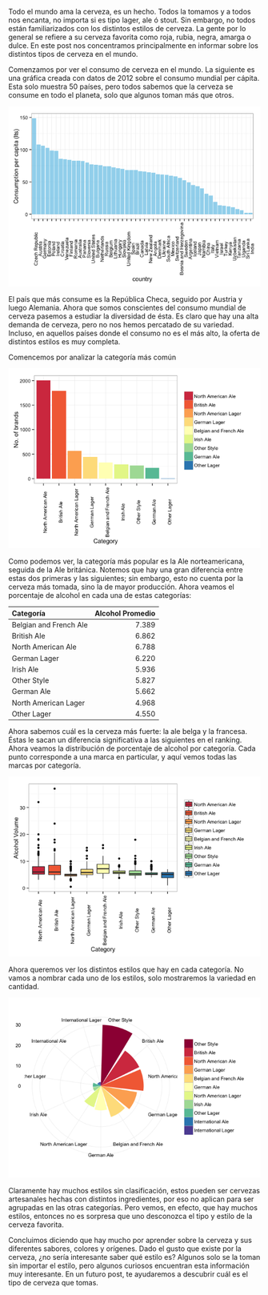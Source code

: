 Todo el mundo ama la cerveza, es un hecho. Todos la tomamos y a todos nos encanta, no importa si es tipo lager, ale ó stout. Sin embargo, no todos están familiarizados con los distintos estilos de cerveza. La gente por lo general se refiere a su cerveza favorita como roja, rubia, negra, amarga o dulce. En este post nos concentramos principalmente en informar sobre los distintos tipos de cerveza en el mundo.

Comenzamos por ver el consumo de cerveza en el mundo. La siguiente es una gráfica creada con datos de 2012 sobre el consumo mundial per cápita. Esta solo muestra 50 países, pero todos sabemos que la cerveza se consume en todo el planeta, solo que algunos toman más que otros.

![Consumption per capita](./details_files/figure-html/consum.png) 

El país que más consume es la República Checa, seguido por Austria y luego Alemania. Ahora que somos conscientes del consumo mundial de cerveza pasemos a estudiar la diversidad de ésta. Es claro que hay una alta demanda de cerveza, pero no nos hemos percatado de su variedad. Incluso, en aquellos países donde el consumo no es el más alto, la oferta de distintos estilos es muy completa.

Comencemos por analizar la categoría más común

![Common category](./details_files/figure-html/category.png)

Como podemos ver, la categoría más popular es la Ale norteamericana, seguida de la Ale británica. Notemos que hay una gran diferencia entre estas dos primeras y las siguientes; sin embargo, esto no cuenta por la cerveza más tomada, sino la de mayor producción. Ahora veamos el porcentaje de alcohol en cada una de estas categorías:


|Categoría               | Alcohol Promedio|
|:----------------------|-------:|
|Belgian and French Ale |   7.389|
|British Ale            |   6.862|
|North American Ale     |   6.788|
|German Lager           |   6.220|
|Irish Ale              |   5.936|
|Other Style            |   5.827|
|German Ale             |   5.662|
|North American Lager   |   4.968|
|Other Lager            |   4.550|

Ahora sabemos cuál es la cerveza más fuerte: la ale belga y la francesa. Éstas le sacan un diferencia significativa a las siguientes en el ranking. Ahora veamos la distribución de porcentaje de alcohol por categoría. Cada punto corresponde a una marca en particular, y aquí vemos todas las marcas por categoría.

![Alcohol Volume by category](./details_files/figure-html/abv.png) 

Ahora queremos ver los distintos estilos que hay en cada categoría. No vamos a nombrar cada uno de los estilos, solo mostraremos la variedad en cantidad.

![Styles by category](./details_files/figure-html/styles.png)


Claramente hay muchos estilos sin clasificación, estos pueden ser cervezas artesanales hechas con distintos ingredientes, por eso no aplican para ser agrupadas en las otras categorías. Pero vemos,  en efecto, que hay muchos estilos, entonces no es sorpresa que uno desconozca el tipo y estilo de la cerveza favorita.

Concluimos diciendo que hay mucho por aprender sobre la cerveza y sus diferentes sabores, colores y orígenes. Dado el gusto que existe por la cerveza, ¿no sería interesante saber qué estilo es? Algunos solo se la toman sin importar el estilo, pero algunos curiosos encuentran esta información muy interesante. En un futuro post, te ayudaremos a descubrir cuál es el tipo de cerveza que tomas.

